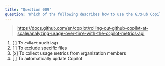 ```yaml
---
title: "Question 009"
question: "Which of the following describes how to use the GitHub Copilot's Productivity API?"
---
```



> https://docs.github.com/en/copilot/rolling-out-github-copilot-at-scale/analyzing-usage-over-time-with-the-copilot-metrics-api
1. [ ] To collect audit logs
1. [ ] To exclude specific files
1. [x] To collect usage metrics from organization members
1. [ ] To automatically update Copilot
